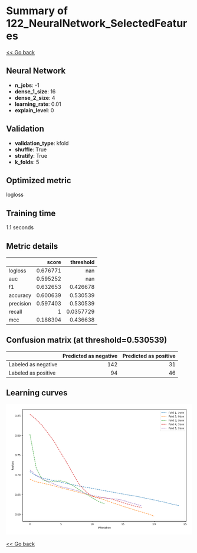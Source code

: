 # Summary of 122_NeuralNetwork_SelectedFeatures

[<< Go back](../README.md)


## Neural Network
- **n_jobs**: -1
- **dense_1_size**: 16
- **dense_2_size**: 4
- **learning_rate**: 0.01
- **explain_level**: 0

## Validation
 - **validation_type**: kfold
 - **shuffle**: True
 - **stratify**: True
 - **k_folds**: 5

## Optimized metric
logloss

## Training time

1.1 seconds

## Metric details
|           |    score |   threshold |
|:----------|---------:|------------:|
| logloss   | 0.676771 | nan         |
| auc       | 0.595252 | nan         |
| f1        | 0.632653 |   0.426678  |
| accuracy  | 0.600639 |   0.530539  |
| precision | 0.597403 |   0.530539  |
| recall    | 1        |   0.0357729 |
| mcc       | 0.188304 |   0.436638  |


## Confusion matrix (at threshold=0.530539)
|                     |   Predicted as negative |   Predicted as positive |
|:--------------------|------------------------:|------------------------:|
| Labeled as negative |                     142 |                      31 |
| Labeled as positive |                      94 |                      46 |

## Learning curves
![Learning curves](learning_curves.png)

[<< Go back](../README.md)
